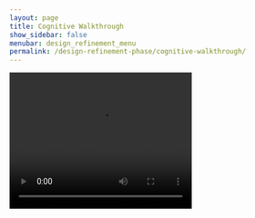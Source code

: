 ```yaml
---
layout: page
title: Cognitive Walkthrough
show_sidebar: false
menubar: design_refinement_menu
permalink: /design-refinement-phase/cognitive-walkthrough/
---
```

<video width="320" height="240" controls>
    <source src="../videos/cognitive_walkthrough.mp4" type="video/mp4">
        Your browser does not support the video tag.
</video>